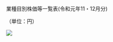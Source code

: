 業種目別株価等一覧表(令和元年11・12月分)

（単位：円）

![](https://www.nta.go.jp/tmp/7598d910-f3d0-482f-b500-2e29fa2cd52c/images/99e1ff06c360dc9c73b6de57baffb3768be4fcccdc03f278a1c347b637cda0ec.jpg)